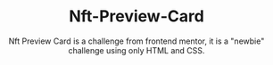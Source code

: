 <h1 align="center">Nft-Preview-Card</h1>
<p align="center">Nft Preview Card is a challenge from frontend mentor, it is a "newbie" challenge using only HTML and CSS.</p>